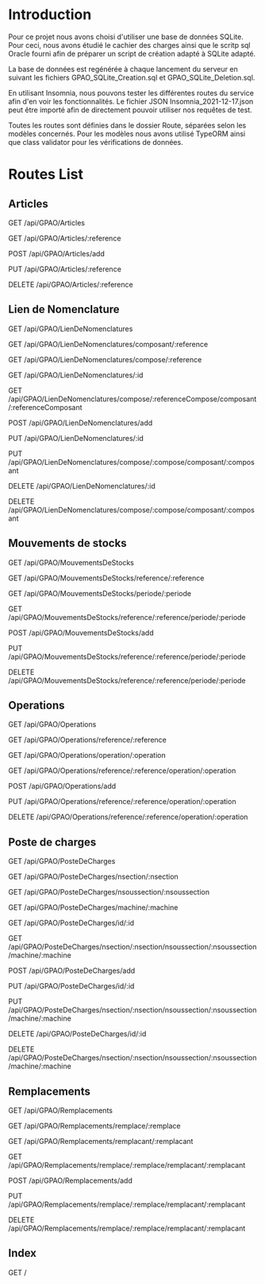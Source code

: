 # Introduction

Pour ce projet nous avons choisi d'utiliser une base de données SQLite.
Pour ceci, nous avons étudié le cachier des charges ainsi que le scritp sql Oracle fourni afin de préparer un script de création adapté à SQLite adapté.

La base de données est regénérée à chaque lancement du serveur en suivant les fichiers GPAO_SQLite_Creation.sql et GPAO_SQLite_Deletion.sql.

En utilisant Insomnia, nous pouvons tester les différentes routes du service afin d'en voir les fonctionnalités. 
Le fichier JSON Insomnia_2021-12-17.json peut être importé afin de directement pouvoir utiliser nos requêtes de test.

Toutes les routes sont définies dans le dossier Route, séparées selon les modèles concernés.
Pour les modèles nous avons utilisé TypeORM ainsi que class validator pour les vérifications de données.



# Routes List


## Articles

GET /api/GPAO/Articles

GET /api/GPAO/Articles/:reference

POST /api/GPAO/Articles/add

PUT /api/GPAO/Articles/:reference

DELETE /api/GPAO/Articles/:reference


## Lien de Nomenclature

GET /api/GPAO/LienDeNomenclatures

GET /api/GPAO/LienDeNomenclatures/composant/:reference

GET /api/GPAO/LienDeNomenclatures/compose/:reference

GET /api/GPAO/LienDeNomenclatures/:id

GET /api/GPAO/LienDeNomenclatures/compose/:referenceCompose/composant/:referenceComposant

POST /api/GPAO/LienDeNomenclatures/add

PUT /api/GPAO/LienDeNomenclatures/:id

PUT /api/GPAO/LienDeNomenclatures/compose/:compose/composant/:composant

DELETE /api/GPAO/LienDeNomenclatures/:id

DELETE /api/GPAO/LienDeNomenclatures/compose/:compose/composant/:composant


## Mouvements de stocks

GET /api/GPAO/MouvementsDeStocks

GET /api/GPAO/MouvementsDeStocks/reference/:reference

GET /api/GPAO/MouvementsDeStocks/periode/:periode

GET /api/GPAO/MouvementsDeStocks/reference/:reference/periode/:periode

POST /api/GPAO/MouvementsDeStocks/add

PUT /api/GPAO/MouvementsDeStocks/reference/:reference/periode/:periode

DELETE /api/GPAO/MouvementsDeStocks/reference/:reference/periode/:periode


## Operations

GET /api/GPAO/Operations

GET /api/GPAO/Operations/reference/:reference

GET /api/GPAO/Operations/operation/:operation

GET /api/GPAO/Operations/reference/:reference/operation/:operation

POST /api/GPAO/Operations/add

PUT /api/GPAO/Operations/reference/:reference/operation/:operation

DELETE /api/GPAO/Operations/reference/:reference/operation/:operation


## Poste de charges

GET /api/GPAO/PosteDeCharges

GET /api/GPAO/PosteDeCharges/nsection/:nsection

GET /api/GPAO/PosteDeCharges/nsoussection/:nsoussection

GET /api/GPAO/PosteDeCharges/machine/:machine

GET /api/GPAO/PosteDeCharges/id/:id

GET /api/GPAO/PosteDeCharges/nsection/:nsection/nsoussection/:nsoussection/machine/:machine

POST /api/GPAO/PosteDeCharges/add

PUT /api/GPAO/PosteDeCharges/id/:id

PUT /api/GPAO/PosteDeCharges/nsection/:nsection/nsoussection/:nsoussection/machine/:machine

DELETE /api/GPAO/PosteDeCharges/id/:id

DELETE /api/GPAO/PosteDeCharges/nsection/:nsection/nsoussection/:nsoussection/machine/:machine


## Remplacements

GET /api/GPAO/Remplacements

GET /api/GPAO/Remplacements/remplace/:remplace

GET /api/GPAO/Remplacements/remplacant/:remplacant

GET /api/GPAO/Remplacements/remplace/:remplace/remplacant/:remplacant

POST /api/GPAO/Remplacements/add

PUT /api/GPAO/Remplacements/remplace/:remplace/remplacant/:remplacant

DELETE /api/GPAO/Remplacements/remplace/:remplace/remplacant/:remplacant


## Index

GET /